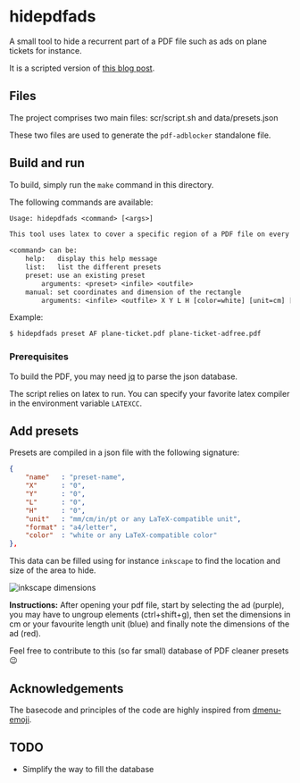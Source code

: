 # hidepdfads

A small tool to hide a recurrent part of a PDF file such as ads on plane tickets for instance.

It is a scripted version of [this blog post](https://blog.epheme.re/latex-ad-block.html).

## Files

The project comprises two main files: scr/script.sh and data/presets.json

These two files are used to generate the `pdf-adblocker` standalone file.

## Build and run

To build, simply run the `make` command in this directory.

The following commands are available:
```txt
Usage: hidepdfads <command> [<args>]

This tool uses latex to cover a specific region of a PDF file on every page.

<command> can be:
	help:	display this help message
	list:	list the different presets
	preset:	use an existing preset
		arguments: <preset> <infile> <outfile>
	manual:	set coordinates and dimension of the rectangle
		arguments: <infile> <outfile> X Y L H [color=white] [unit=cm] [format=a4paper]
```

Example:
```sh
$ hidepdfads preset AF plane-ticket.pdf plane-ticket-adfree.pdf
```

### Prerequisites

To build the PDF, you may need [jq](https://stedolan.github.io/jq/) to parse the json database.

The script relies on latex to run. You can specify your favorite latex compiler in the environment variable `LATEXCC`.

## Add presets

Presets are compiled in a json file with the following signature:
```json
{
    "name"   : "preset-name",
    "X"      : "0",
    "Y"      : "0",
    "L"      : "0",
    "H"      : "0",
    "unit"   : "mm/cm/in/pt or any LaTeX-compatible unit",
    "format" : "a4/letter",
    "color"  : "white or any LaTeX-compatible color"
},
```

This data can be filled using for instance `inkscape` to find the location and size of the area to hide.

![inkscape dimensions](https://blog.epheme.re/examples/inkscape-adblock.png)

**Instructions:** After opening your pdf file, start by selecting the ad (purple), you may have to ungroup elements (ctrl+shift+g), then set the dimensions in cm or your favourite length unit (blue) and finally note the dimensions of the ad (red).

Feel free to contribute to this (so far small) database of PDF cleaner presets 😉

## Acknowledgements 

The basecode and principles of the code are highly inspired from [dmenu-emoji](https://github.com/porras/dmenu-emoji).

## TODO

* Simplify the way to fill the database
